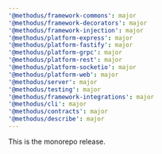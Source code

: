 ```yaml
---
'@methodus/framework-commons': major
'@methodus/framework-decorators': major
'@methodus/framework-injection': major
'@methodus/platform-express': major
'@methodus/platform-fastify': major
'@methodus/platform-grpc': major
'@methodus/platform-rest': major
'@methodus/platform-socketio': major
'@methodus/platform-web': major
'@methodus/server': major
'@methodus/testing': major
'@methodus/framework-integrations': major
'@methodus/cli': major
'@methodus/contracts': major
'@methodus/describe': major
---
```


This is the monorepo release.
